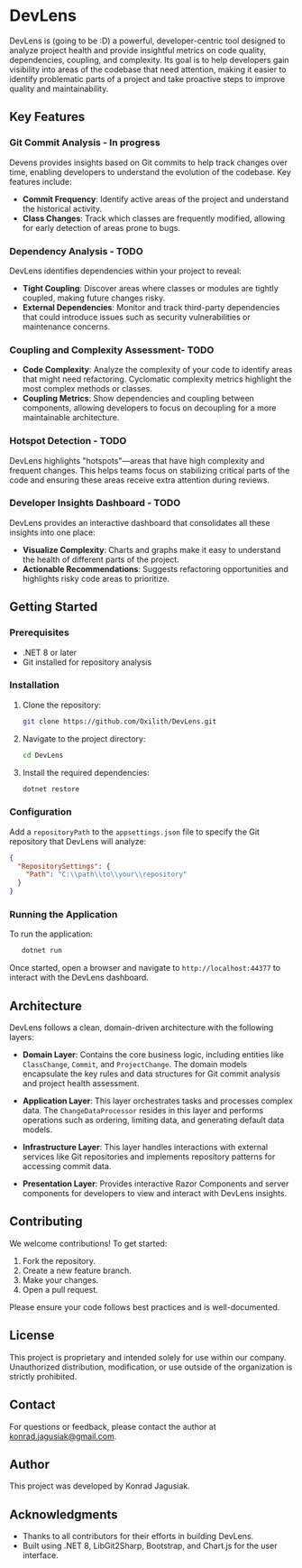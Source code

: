 # DevLens

DevLens is (going to be :D) a powerful, developer-centric tool designed to analyze project health and provide insightful metrics on code quality, dependencies, coupling, and complexity. Its goal is to help developers gain visibility into areas of the codebase that need attention, making it easier to identify problematic parts of a project and take proactive steps to improve quality and maintainability.

## Key Features

### Git Commit Analysis - In progress

Devens provides insights based on Git commits to help track changes over time, enabling developers to understand the evolution of the codebase. Key features include:

- **Commit Frequency**: Identify active areas of the project and understand the historical activity.
- **Class Changes**: Track which classes are frequently modified, allowing for early detection of areas prone to bugs.

### Dependency Analysis - TODO

DevLens identifies dependencies within your project to reveal:

- **Tight Coupling**: Discover areas where classes or modules are tightly coupled, making future changes risky.
- **External Dependencies**: Monitor and track third-party dependencies that could introduce issues such as security vulnerabilities or maintenance concerns.

### Coupling and Complexity Assessment- TODO

- **Code Complexity**: Analyze the complexity of your code to identify areas that might need refactoring. Cyclomatic complexity metrics highlight the most complex methods or classes.
- **Coupling Metrics**: Show dependencies and coupling between components, allowing developers to focus on decoupling for a more maintainable architecture.

### Hotspot Detection - TODO

DevLens highlights "hotspots"—areas that have high complexity and frequent changes. This helps teams focus on stabilizing critical parts of the code and ensuring these areas receive extra attention during reviews.

### Developer Insights Dashboard - TODO

DevLens provides an interactive dashboard that consolidates all these insights into one place:

- **Visualize Complexity**: Charts and graphs make it easy to understand the health of different parts of the project.
- **Actionable Recommendations**: Suggests refactoring opportunities and highlights risky code areas to prioritize.

## Getting Started

### Prerequisites

- .NET 8 or later
- Git installed for repository analysis

### Installation

1. Clone the repository:
   ```sh
   git clone https://github.com/Oxilith/DevLens.git
   ```
2. Navigate to the project directory:
   ```sh
   cd DevLens
   ```
3. Install the required dependencies:
   ```sh
   dotnet restore
   ```

### Configuration

Add a `repositoryPath` to the `appsettings.json` file to specify the Git repository that DevLens will analyze:

```json
{
  "RepositorySettings": {
    "Path": "C:\\path\\to\\your\\repository"
  }
}
```

### Running the Application

To run the application:

```sh
   dotnet run
```

Once started, open a browser and navigate to `http://localhost:44377` to interact with the DevLens dashboard.

## Architecture

DevLens follows a clean, domain-driven architecture with the following layers:

- **Domain Layer**: Contains the core business logic, including entities like `ClassChange`, `Commit`, and `ProjectChange`. The domain models encapsulate the key rules and data structures for Git commit analysis and project health assessment.

- **Application Layer**: This layer orchestrates tasks and processes complex data. The `ChangeDataProcessor` resides in this layer and performs operations such as ordering, limiting data, and generating default data models.

- **Infrastructure Layer**: This layer handles interactions with external services like Git repositories and implements repository patterns for accessing commit data.

- **Presentation Layer**: Provides interactive Razor Components and server components for developers to view and interact with DevLens insights.

## Contributing

We welcome contributions! To get started:

1. Fork the repository.
2. Create a new feature branch.
3. Make your changes.
4. Open a pull request.

Please ensure your code follows best practices and is well-documented.

## License

This project is proprietary and intended solely for use within our company. Unauthorized distribution, modification, or use outside of the organization is strictly prohibited.

## Contact

For questions or feedback, please contact the author at [konrad.jagusiak@gmail.com](mailto\:konrad.jagusiak@gmail.com).

## Author

This project was developed by Konrad Jagusiak.

## Acknowledgments

- Thanks to all contributors for their efforts in building DevLens.
- Built using .NET 8, LibGit2Sharp, Bootstrap, and Chart.js for the user interface.
